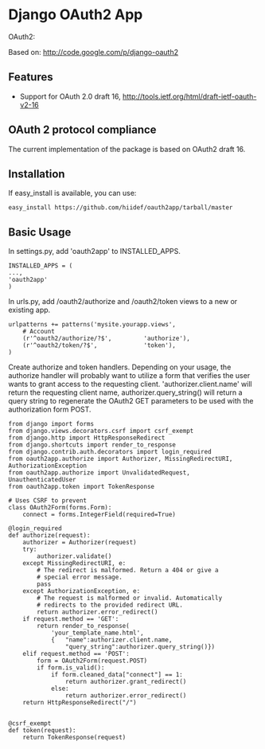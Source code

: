 Django OAuth2 App
=====================================

OAuth2: 

Based on:  http://code.google.com/p/django-oauth2

Features
--------

* Support for OAuth 2.0 draft 16, http://tools.ietf.org/html/draft-ietf-oauth-v2-16

OAuth 2 protocol compliance
---------------------------

The current implementation of the package is based on OAuth2 draft 16. 

Installation
------------

If easy_install is available, you can use:

    easy_install https://github.com/hiidef/oauth2app/tarball/master

Basic Usage
-----------

In settings.py, add 'oauth2app' to INSTALLED_APPS.


	INSTALLED_APPS = (
	...,
	'oauth2app' 
	)


In urls.py, add /oauth2/authorize and /oauth2/token views to a new or existing app.


	urlpatterns += patterns('mysite.yourapp.views',
	    # Account
	    (r'^oauth2/authorize/?$',         'authorize'),
	    (r'^oauth2/token/?$',             'token'),
	)


Create authorize and token handlers. Depending on your usage, the authorize handler will probably want
to utilize a form that verifies the user wants to grant access to the requesting client. 'authorizer.client.name' 
will return the requesting client name, authorizer.query_string() will return a query string to regenerate the 
OAuth2 GET parameters to be used with the authorization form POST.


	from django import forms
	from django.views.decorators.csrf import csrf_exempt
	from django.http import HttpResponseRedirect
	from django.shortcuts import render_to_response
	from django.contrib.auth.decorators import login_required
	from oauth2app.authorize import Authorizer, MissingRedirectURI, AuthorizationException
	from oauth2app.authorize import UnvalidatedRequest, UnauthenticatedUser
	from oauth2app.token import TokenResponse

	# Uses CSRF to prevent
	class OAuth2Form(forms.Form):
	    connect = forms.IntegerField(required=True)

	@login_required
	def authorize(request):
	    authorizer = Authorizer(request)
	    try:
	        authorizer.validate()
	    except MissingRedirectURI, e:
	        # The redirect is malformed. Return a 404 or give a 
			# special error message.
	        pass
	    except AuthorizationException, e:
	        # The request is malformed or invalid. Automatically 
			# redirects to the provided redirect URL.
	        return authorizer.error_redirect()
	    if request.method == 'GET':
	        return render_to_response(
	            'your_template_name.html', 
	            {	"name":authorizer.client.name,
					"query_string":authorizer.query_string()})
	    elif request.method == 'POST':
	        form = OAuth2Form(request.POST)
	        if form.is_valid():
	            if form.cleaned_data["connect"] == 1:
	                return authorizer.grant_redirect()
	            else:
	                return authorizer.error_redirect()
	    return HttpResponseRedirect("/")


	@csrf_exempt
	def token(request):
	    return TokenResponse(request)

